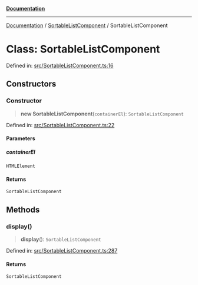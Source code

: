 [**Documentation**](https://raw.githubusercontent.com/Christian-Me/obsidian-front-matter-automate/main/doc/README.md)

***

[Documentation](https://raw.githubusercontent.com/Christian-Me/obsidian-front-matter-automate/main/doc/README.md) / [SortableListComponent](https://raw.githubusercontent.com/Christian-Me/obsidian-front-matter-automate/main/doc/SortableListComponent/README.md) / SortableListComponent

# Class: SortableListComponent

Defined in: [src/SortableListComponent.ts:16](https://github.com/Christian-Me/folder-to-tags-plugin/blob/ea97d76ce7b235ca1e3494401efc98e537acc1fb/src/SortableListComponent.ts#L16)

## Constructors

### Constructor

> **new SortableListComponent**(`containerEl`): `SortableListComponent`

Defined in: [src/SortableListComponent.ts:22](https://github.com/Christian-Me/folder-to-tags-plugin/blob/ea97d76ce7b235ca1e3494401efc98e537acc1fb/src/SortableListComponent.ts#L22)

#### Parameters

##### containerEl

`HTMLElement`

#### Returns

`SortableListComponent`

## Methods

### display()

> **display**(): `SortableListComponent`

Defined in: [src/SortableListComponent.ts:287](https://github.com/Christian-Me/folder-to-tags-plugin/blob/ea97d76ce7b235ca1e3494401efc98e537acc1fb/src/SortableListComponent.ts#L287)

#### Returns

`SortableListComponent`
